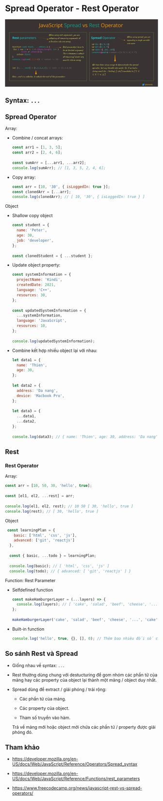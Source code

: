 # Spread Operator - Rest Operator

![](../images/rest-spread.jpeg)

## Syntax: `...`

## Spread Operator

Array:

- Combine / concat arrays:

  ```js
  const arr1 = [1, 3, 5];
  const arr2 = [2, 4, 6];

  const sumArr = [...arr1, ...arr2];
  console.log(sumArr); // [1, 3, 5, 2, 4, 6];
  ```

- Copy array:

  ```js
  const arr = [10, '30', { isLoggedIn: true }];
  const clonedArr = [...arr];
  console.log(clonedArr); // [ 10, '30', { isLoggedIn: true } ]
  ```

Object

- Shallow copy object

  ```js
  const student = {
    name: 'Peter',
    age: 30,
    job: 'developer',
  };

  const clonedStudent = { ...student };
  ```

- Update object property:

  ```js
  const systemInformation = {
    projectName: 'Kindi',
    createdDate: 2021,
    language: 'C++',
    resources: 30,
  };

  const updatedSystemInformation = {
    ...systemInformation,
    language: 'JavaScript',
    resources: 10,
  };

  console.log(updatedSystemInformation);
  ```

- Combine kết hợp nhiều object lại với nhau:

  ```js
  let data1 = {
    name: 'Thien',
    age: 30,
  };

  let data2 = {
    address: 'Da nang',
    device: 'Macbook Pro',
  };

  let data3 = {
    ...data1,
    ...data2,
  };

  console.log(data3); // { name: 'Thien', age: 30, address: 'Da nang', device: 'Macbook Pro' }
  ```

## Rest

### Rest Operator

Array:

```js
const arr = [10, 50, 30, 'hello', true];

const [el1, el2, ...rest] = arr;

console.log(el1, el2, rest); // 10 50 [ 30, 'hello', true ]
console.log(rest); // [ 30, 'hello', true ]
```

Object

```js
 const learningPlan = {
    basic: ['html', 'css', 'js'],
    advanced: ['git', 'reactjs']
  },

  const { basic, ...todo } = learningPlan;

  console.log(basic); // [ 'html', 'css', 'js' ]
  console.log(todo); // { advanced: [ 'git', 'reactjs' ] }

```

Function: Rest Parameter

- Selfdefined function

  ```js
  const makeHamburgerLayer = (...layers) => {
    console.log(layers); // [ 'cake', 'salad', 'beef', 'cheese', '...', 'cake' ]
  };

  makeHamburgerLayer('cake', 'salad', 'beef', 'cheese', '...', 'cake');
  ```

- Built-in function

  ```js
  console.log('hello', true, {}, [], 0); // Thêm bao nhiêu đối số cũng được
  ```

## So sánh Rest và Spread

- Giống nhau về syntax: `...`

- Rest thường dùng chung với destucturing để gom nhóm các phần tử của mảng hay các property của object lại thành một mảng / object duy nhất.

- Spread dùng để extract / giải phóng / trải rộng:

  - Các phần tử của mảng.

  - Các property của object.

  - Tham số truyền vào hàm.

  Trả về mảng mới hoặc object mới chứa các phần tử / property được giải phóng đó.

## Tham khảo

- https://developer.mozilla.org/en-US/docs/Web/JavaScript/Reference/Operators/Spread_syntax

- https://developer.mozilla.org/en-US/docs/Web/JavaScript/Reference/Functions/rest_parameters

- https://www.freecodecamp.org/news/javascript-rest-vs-spread-operators/
